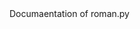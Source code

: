 <link rel="stylesheet" href="https://github.com/Kira5-cmd/Roman/blob/main/style/style.css">
<div>Documaentation of roman.py</div>

